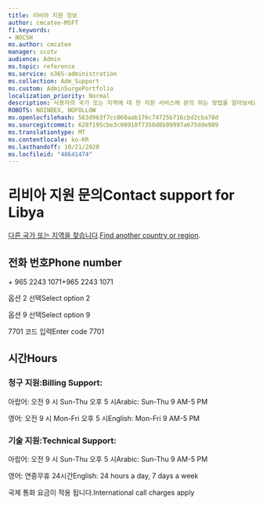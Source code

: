 ```yaml
---
title: 리비아 지원 정보
author: cmcatee-MSFT
f1.keywords:
- NOCSH
ms.author: cmcatee
manager: scotv
audience: Admin
ms.topic: reference
ms.service: o365-administration
ms.collection: Adm_Support
ms.custom: AdminSurgePortfolio
localization_priority: Normal
description: 사용자의 국가 또는 지역에 대 한 지원 서비스에 문의 하는 방법을 알아보세요.
ROBOTS: NOINDEX, NOFOLLOW
ms.openlocfilehash: 563d963f7cc060aab176c74725b716cbd2cba78d
ms.sourcegitcommit: 628f195cbe3c00910f7350d8b09997a675dde989
ms.translationtype: MT
ms.contentlocale: ko-KR
ms.lasthandoff: 10/21/2020
ms.locfileid: "48641474"
---
```

# <a name="contact-support-for-libya"></a><span data-ttu-id="eb845-103">리비아 지원 문의</span><span class="sxs-lookup"><span data-stu-id="eb845-103">Contact support for Libya</span></span>

<span data-ttu-id="eb845-104">[다른 국가 또는 지역을 찾습니다](../contact-support-for-business-products.md).</span><span class="sxs-lookup"><span data-stu-id="eb845-104">[Find another country or region](../contact-support-for-business-products.md).</span></span>

## <a name="phone-number"></a><span data-ttu-id="eb845-105">전화 번호</span><span class="sxs-lookup"><span data-stu-id="eb845-105">Phone number</span></span>
<span data-ttu-id="eb845-106">+ 965 2243 1071</span><span class="sxs-lookup"><span data-stu-id="eb845-106">+965 2243 1071</span></span>

<span data-ttu-id="eb845-107">옵션 2 선택</span><span class="sxs-lookup"><span data-stu-id="eb845-107">Select option 2</span></span>

<span data-ttu-id="eb845-108">옵션 9 선택</span><span class="sxs-lookup"><span data-stu-id="eb845-108">Select option 9</span></span>

<span data-ttu-id="eb845-109">7701 코드 입력</span><span class="sxs-lookup"><span data-stu-id="eb845-109">Enter code 7701</span></span>

## <a name="hours"></a><span data-ttu-id="eb845-110">시간</span><span class="sxs-lookup"><span data-stu-id="eb845-110">Hours</span></span>
### <a name="billing-support"></a><span data-ttu-id="eb845-111">청구 지원:</span><span class="sxs-lookup"><span data-stu-id="eb845-111">Billing Support:</span></span>

<span data-ttu-id="eb845-112">아랍어: 오전 9 시 Sun-Thu 오후 5 시</span><span class="sxs-lookup"><span data-stu-id="eb845-112">Arabic: Sun-Thu 9 AM-5 PM</span></span>

<span data-ttu-id="eb845-113">영어: 오전 9 시 Mon-Fri 오후 5 시</span><span class="sxs-lookup"><span data-stu-id="eb845-113">English: Mon-Fri 9 AM-5 PM</span></span>

### <a name="technical-support"></a><span data-ttu-id="eb845-114">기술 지원:</span><span class="sxs-lookup"><span data-stu-id="eb845-114">Technical Support:</span></span>

<span data-ttu-id="eb845-115">아랍어: 오전 9 시 Sun-Thu 오후 5 시</span><span class="sxs-lookup"><span data-stu-id="eb845-115">Arabic: Sun-Thu 9 AM-5 PM</span></span>

<span data-ttu-id="eb845-116">영어: 연중무휴 24시간</span><span class="sxs-lookup"><span data-stu-id="eb845-116">English: 24 hours a day, 7 days a week</span></span>

<span data-ttu-id="eb845-117">국제 통화 요금이 적용 됩니다.</span><span class="sxs-lookup"><span data-stu-id="eb845-117">International call charges apply</span></span>
